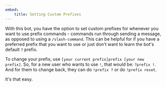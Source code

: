 ```yaml
---
embed:
    title: Setting Custom Prefixes
---
```


With this bot, you have the option to set custom prefixes for whenever you want to use prefix commands - commands run through sending a message, as opposed to using a `/slash-command`. This can be helpful for if you have a preferred prefix that you want to use or just don't want to learn the bot's default `?` prefix.

To change your prefix, use `[your current prefix]prefix [your new prefix]`. So, for a new user who wants to use `!`, that would be: `?prefix !`. And for them to change back, they can do `!prefix ?` or do `!prefix reset`.

It's that easy.